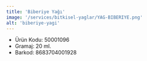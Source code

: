 ```yaml
---
title: 'Biberiye Yağı'
image: '/services/bitkisel-yaglar/YAG-BIBERIYE.png'
alt: 'biberiye-yagi'
---
```


* Ürün Kodu: 50001096 
* Gramaj: 20 ml. 
* Barkod: 8683704001928